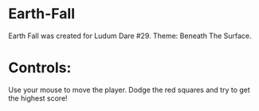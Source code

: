 Earth-Fall
==========

Earth Fall was created for Ludum Dare #29. Theme: Beneath The Surface.

Controls:
=========

Use your mouse to move the player.
Dodge the red squares and try to get the highest score!